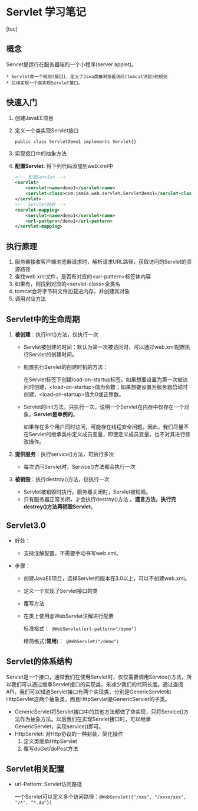 # Servlet 学习笔记

[toc]

## 概念

Servlet是运行在服务器端的一个小程序(server applet)。

	* Servlet即一个规则(接口)，定义了Java类被浏览器访问(tomcat识别)的规则
	* 后续实现一个类实现Servlet接口。

## 快速入门

1. 创建JavaEE项目

2. 定义一个类实现Servlet接口

   `public class ServletDemo1 implements Servlet{}`

3. 实现接口中的抽象方法

4. **配置Servlet**: 将下列代码添加到web.xml中

   ```xml
   <!-- 配置Servlet -->
   <servlet>
       <servlet-name>demo1</servlet-name>
       <servlet-class>com.jamie.web.servlet.ServletDemo1</servlet-class>
   </servlet>
   <!-- Servlet映射 -->
   <servlet-mapping>
       <servlet-name>demo1</servlet-name>
       <url-pattern>/demo1</url-pattern>
   </servlet-mapping>
   ```

## 执行原理

1. 服务器接收客户端浏览器请求时，解析请求URL路径，获取访问的Servlet的资源路径
2. 查找web.xml文件，是否有对应的\<url-pattern\>标签体内容 
3. 如果有，则找到对应的\<servlet-class\>全类名
4. tomcat会将字节码文件加载进内存，并创建其对象
5. 调用对应方法

## Servlet中的生命周期

1. **被创建**：执行init()方法，仅执行一次

   * Servlet被创建的时间：默认为第一次被访问时，可以通过web.xml配置执行Servlet的创建时间。

   * 配置执行Servlet的创建时机的方法：

     在Servlet标签下创建load-on-startup标签。如果想要设置为第一次被访问时创建，\<load-on-startup\>值为负数；如果想要设置为服务器启动时创建，\<load-on-startup\>值为0或正整数。

   * Servlet的init方法，只执行一次，说明一个Servlet在内存中仅存在一个对象，**Servlet是单例的**。

     如果存在多个用户同时访问，可能存在线程安全问题。因此，我们尽量不在Servlet的继承类中定义成员变量，即使定义成员变量，也不对其进行修改操作。

2. **提供服务**：执行service()方法，可执行多次

   * 每次访问Servlet时，Service()方法都会执行一次

3. **被销毁**：执行destroy()方法，仅执行一次

   * Servlet被销毁时执行。服务器关闭时，Servlet被销毁。
   * 只有服务器正常关闭，才会执行destroy()方法 。**遗言方法，执行完destroy()方法再销毁Servlet**。

## Servlet3.0

* 好处：

  * 支持注解配置，不需要手动书写web.xml。

* 步骤：

  * 创建JavaEE项目，选择Servlet的版本在3.0以上，可以不创建web.xml。

  * 定义一个实现了Servlet接口的类

  * 覆写方法

  * 在类上使用@WebServlet注解进行配置

    标准格式：` @WebServlet(url-pattern="/demo")`  

    精简格式(**常用**)：` @WebServlet("/demo")` 

## Servlet的体系结构

Servlet是一个接口，通常我们在使用Servlet时，仅仅需要调用Service()方法，所以我们可以通过继承Servlet接口的实现类，来减少我们的代码长度。通过查阅API，我们可以知道Servlet接口有两个实现类，分别是GenericServlet和HttpServlet这两个抽象类，而且HttpServlet是GenericServlet的子类。

* GenericServlet将Servlet接口中的其他方法都做了空实现，只将Service()方法作为抽象方法。以后我们在实现Servlet接口时，可以继承GenericServlet，实现service()即可。
* HttpServlet: 对Http协议的一种封装，简化操作
  1. 定义类继承HttpServlet
  2. 覆写doGet/doPost方法

## Servlet相关配置

* url-Pattern: Servlet访问路径

  一个Servlet可以定义多个访问路径：`@WebServlet({"/xxx", "/xxxx/xxx", "/*", "*.do"})`
